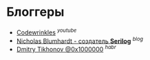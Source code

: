 # Блоггеры
* [Codewrinkles](https://www.youtube.com/@Codewrinkles) <sup>*youtube*</sup>
* [Nicholas Blumhardt - создатель __Serilog__](https://nblumhardt.com/) <sup>*blog*</sup>
* [Dmitry Tikhonov @0x1000000](https://habr.com/ru/users/0x1000000/publications/articles/) <sup>*habr*</sup>

